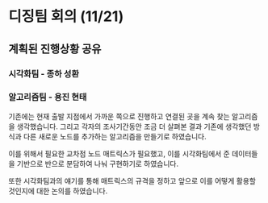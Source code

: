 # 디징팀 회의 (11/21)

## 계획된 진행상황 공유 

### 시각화팀 - 종하 성환


### 알고리즘팀 - 용진 현태

기존에는 현재 출발 지점에서 가까운 쪽으로 진행하고 연결된 곳을 계속 찾는 알고리즘을 생각했습니다. 그리고 각자의 조사기간동안 조금 더 살펴본 결과 기존에 생각했던 방식과 다른 새로운 노드를 추가하는 알고리즘을 만들기로 하였습니다. 

이를 위해서 필요한 교차점 노드 매트릭스가 필요했고, 이를 시각화팀에서 준 데이터들을 기반으로 반으로 분담하여 나눠 구현하기로 하였습니다.

또한 시각화팀과의 얘기를 통해 매트릭스의 규격을 정하고 앞으로 이를 어떻게 활용할 것인지에 대한 논의를 하였습니다.

